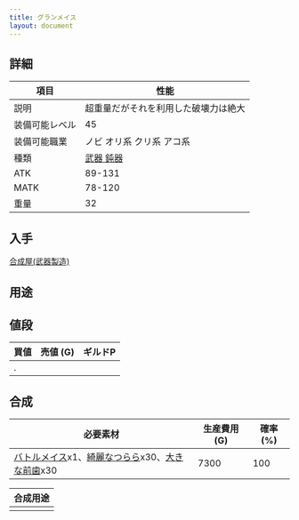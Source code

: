 ```yaml
---
title: グランメイス
layout: document
---
```

## 詳細


|項目|性能|
|---|---|
|説明|超重量だがそれを利用した破壊力は絶大|
|装備可能レベル|45|
|装備可能職業|ノビ オリ系 クリ系 アコ系|
|種類|[武器 鈍器](武器(鈍器))|
|ATK|89-131|
|MATK|78-120|
|重量|32|

## 入手

[合成屋(武器製造)](合成屋(武器製造))

## 用途


## 値段


|買値|売値 (G)|ギルドP|
|---|---|---|
|.|||

## 合成


|必要素材|生産費用 (G)|確率 (%)|
|---|---|---|
|[バトルメイス](バトルメイス)x1、[綺麗なつらら](綺麗なつらら)x30、[大きな前歯](大きな前歯)x30|7300|100|


|合成用途|
|---|
||